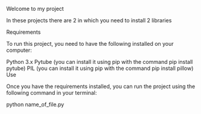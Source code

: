 Welcome to my project

In these projects there are 2 in which you need to install 2 libraries

Requirements

To run this project, you need to have the following installed on your computer:

Python 3.x
Pytube (you can install it using pip with the command pip install pytube)
PIL (you can install it using pip with the command pip install pillow)
Use

Once you have the requirements installed, you can run the project using the following command in your terminal:

python name_of_file.py